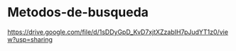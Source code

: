 # Metodos-de-busqueda
https://drive.google.com/file/d/1sDDyGpD_KvD7xjtXZzabIH7pJudYT1z0/view?usp=sharing
